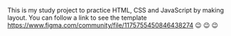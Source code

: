 This is my study project to practice HTML, CSS and JavaScript by making layout.
You can follow a link to see the template
https://www.figma.com/community/file/1175755450846438274
:wink: :wink: :wink:
